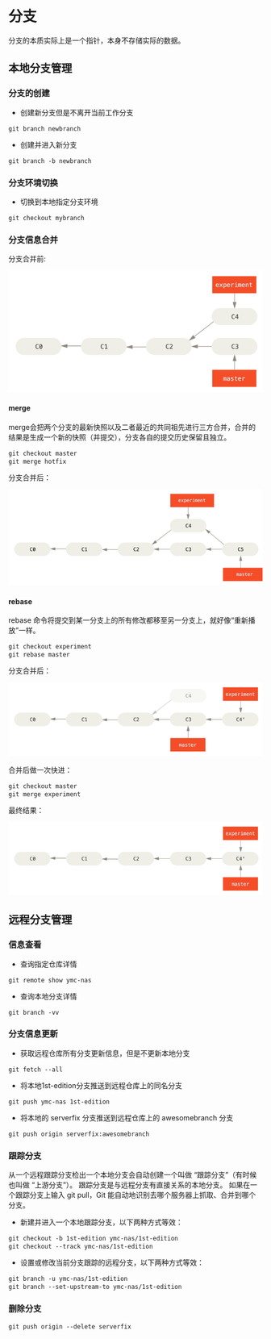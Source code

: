 # 分支

分支的本质实际上是一个指针，本身不存储实际的数据。

## 本地分支管理

### 分支的创建

- 创建新分支但是不离开当前工作分支
```
git branch newbranch
```
- 创建并进入新分支
```
git branch -b newbranch
```

### 分支环境切换 

- 切换到本地指定分支环境
```
git checkout mybranch
```

### 分支信息合并

分支合并前:

![](img/branch-init.png)

#### merge

merge会把两个分支的最新快照以及二者最近的共同祖先进行三方合并，合并的结果是生成一个新的快照（并提交），分支各自的提交历史保留且独立。

```
git checkout master
git merge hotfix
```

分支合并后：

![](img/merge.png)

#### rebase

rebase 命令将提交到某一分支上的所有修改都移至另一分支上，就好像“重新播放”一样。

```
git checkout experiment
git rebase master
```

分支合并后：

![](img/rebase.png)

合并后做一次快进：
```
git checkout master
git merge experiment
```

最终结果：

![](img/rebase-merge.png)

## 远程分支管理

### 信息查看

- 查询指定仓库详情
```
git remote show ymc-nas
```
- 查询本地分支详情
```
git branch -vv
```

### 分支信息更新

- 获取远程仓库所有分支更新信息，但是不更新本地分支
```
git fetch --all 
```
- 将本地1st-edition分支推送到远程仓库上的同名分支
```
git push ymc-nas 1st-edition
```
- 将本地的 serverfix 分支推送到远程仓库上的 awesomebranch 分支
```
git push origin serverfix:awesomebranch 
```

### 跟踪分支

从一个远程跟踪分支检出一个本地分支会自动创建一个叫做 “跟踪分支”（有时候也叫做 “上游分支”）。 跟踪分支是与远程分支有直接关系的本地分支。 如果在一个跟踪分支上输入 git pull，Git 能自动地识别去哪个服务器上抓取、合并到哪个分支。

- 新建并进入一个本地跟踪分支，以下两种方式等效：
```
git checkout -b 1st-edition ymc-nas/1st-edition
git checkout --track ymc-nas/1st-edition
```
- 设置或修改当前分支跟踪的远程分支，以下两种方式等效：
```
git branch -u ymc-nas/1st-edition
git branch --set-upstream-to ymc-nas/1st-edition
```

### 删除分支
```
git push origin --delete serverfix
```
